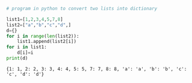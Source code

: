 ```python
# program in python to convert two lists into dictionary 
```


```python
list1=[1,2,3,4,5,7,8]
list2=["a","b","c","d",]
d={}
for i in range(len(list2)):
    list1.append(list2[i])
for i in list1:
    d[i]=i
print(d)    

```

    {1: 1, 2: 2, 3: 3, 4: 4, 5: 5, 7: 7, 8: 8, 'a': 'a', 'b': 'b', 'c': 'c', 'd': 'd'}
    


```python

```
